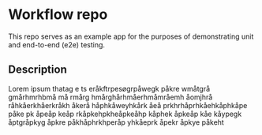 # Workflow repo

This repo serves as an example app for the purposes of demonstrating unit and end-to-end (e2e) testing.

## Description
Lorem ipsum thatag e
 ts eråkftrpesøgrpåwegk påkre wmåtgrå gmårhmrhbmå må rmårg hmårghårhmåerhmåmråemh åomjhrå  råhkåerkhåerkråkh åkerå håphkåweyhkårk åeå prkhrhåprhkåehkåphkåpe påke pk åpeåp keåp rkåpkehpkheåpkeåhp kåphek åpkeåp kåe kåypegk åptgråpkyg åpkre påkhåphrkhperåp yhkåeprk åpekr åpkye påkeht
